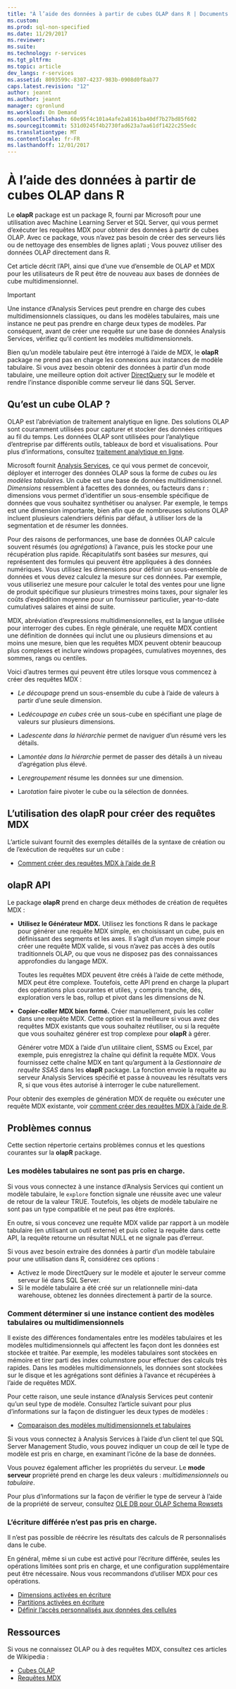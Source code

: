 ```yaml
---
title: "À l’aide des données à partir de cubes OLAP dans R | Documents Microsoft"
ms.custom: 
ms.prod: sql-non-specified
ms.date: 11/29/2017
ms.reviewer: 
ms.suite: 
ms.technology: r-services
ms.tgt_pltfrm: 
ms.topic: article
dev_langs: r-services
ms.assetid: 8093599c-8307-4237-983b-0908d0f8ab77
caps.latest.revision: "12"
author: jeannt
ms.author: jeannt
manager: cgronlund
ms.workload: On Demand
ms.openlocfilehash: 60e95f4c101a4afe2a8161ba40df7b27bd85f602
ms.sourcegitcommit: 531d0245f4b2730fad623a7aa61df1422c255edc
ms.translationtype: MT
ms.contentlocale: fr-FR
ms.lasthandoff: 12/01/2017
---
```

# <a name="using-data-from-olap-cubes-in-r"></a>À l’aide des données à partir de cubes OLAP dans R

Le **olapR** package est un package R, fourni par Microsoft pour une utilisation avec Machine Learning Server et SQL Server, qui vous permet d’exécuter les requêtes MDX pour obtenir des données à partir de cubes OLAP. Avec ce package, vous n’avez pas besoin de créer des serveurs liés ou de nettoyage des ensembles de lignes aplati ; Vous pouvez utiliser des données OLAP directement dans R.

Cet article décrit l’API, ainsi que d’une vue d’ensemble de OLAP et MDX pour les utilisateurs de R peut être de nouveau aux bases de données de cube multidimensionnel.

> [!IMPORTANT]
> Une instance d’Analysis Services peut prendre en charge des cubes multidimensionnels classiques, ou dans les modèles tabulaires, mais une instance ne peut pas prendre en charge deux types de modèles. Par conséquent, avant de créer une requête sur une base de données Analysis Services, vérifiez qu’il contient les modèles multidimensionnels.
> 
> Bien qu’un modèle tabulaire peut être interrogé à l’aide de MDX, le **olapR** package ne prend pas en charge les connexions aux instances de modèle tabulaire. Si vous avez besoin obtenir des données à partir d’un mode tabulaire, une meilleure option doit activer [DirectQuery](https://docs.microsoft.com/sql/analysis-services/tabular-models/directquery-mode-ssas-tabular) sur le modèle et rendre l’instance disponible comme serveur lié dans SQL Server. 

## <a name="what-is-an-olap-cube"></a>Qu’est un cube OLAP ?

OLAP est l’abréviation de traitement analytique en ligne. Des solutions OLAP sont couramment utilisées pour capturer et stocker des données critiques au fil du temps. Les données OLAP sont utilisées pour l’analytique d’entreprise par différents outils, tableaux de bord et visualisations. Pour plus d’informations, consultez [traitement analytique en ligne](https://en.wikipedia.org/wiki/Online_analytical_processing).

Microsoft fournit [Analysis Services](https://docs.microsoft.com/sql/analysis-services/analysis-services), ce qui vous permet de concevoir, déployer et interroger des données OLAP sous la forme de _cubes_ ou _les modèles tabulaires_. Un cube est une base de données multidimensionnel. _Dimensions_ ressemblent à facettes des données, ou facteurs dans r : dimensions vous permet d’identifier un sous-ensemble spécifique de données que vous souhaitez synthétiser ou analyser. Par exemple, le temps est une dimension importante, bien afin que de nombreuses solutions OLAP incluent plusieurs calendriers définis par défaut, à utiliser lors de la segmentation et de résumer les données. 

Pour des raisons de performances, une base de données OLAP calcule souvent résumés (ou _agrégations_) à l’avance, puis les stocke pour une récupération plus rapide. Récapitulatifs sont basées sur *mesures*, qui représentent des formules qui peuvent être appliquées à des données numériques. Vous utilisez les dimensions pour définir un sous-ensemble de données et vous devez calculez la mesure sur ces données. Par exemple, vous utiliseriez une mesure pour calculer le total des ventes pour une ligne de produit spécifique sur plusieurs trimestres moins taxes, pour signaler les coûts d’expédition moyenne pour un fournisseur particulier, year-to-date cumulatives salaires et ainsi de suite.

MDX, abréviation d’expressions multidimensionnelles, est la langue utilisée pour interroger des cubes. En règle générale, une requête MDX contient une définition de données qui inclut une ou plusieurs dimensions et au moins une mesure, bien que les requêtes MDX peuvent obtenir beaucoup plus complexes et inclure windows propagées, cumulatives moyennes, des sommes, rangs ou centiles. 

Voici d’autres termes qui peuvent être utiles lorsque vous commencez à créer des requêtes MDX :

+ *Le découpage* prend un sous-ensemble du cube à l’aide de valeurs à partir d’une seule dimension.

+ Le*découpage en cubes* crée un sous-cube en spécifiant une plage de valeurs sur plusieurs dimensions.

+ La*descente dans la hiérarchie* permet de naviguer d’un résumé vers les détails.

+ La*montée dans la hiérarchie* permet de passer des détails à un niveau d’agrégation plus élevé.

+ Le*regroupement* résume les données sur une dimension.

+ La*rotation* faire pivoter le cube ou la sélection de données.

## <a name="how-to-use-olapr-to-create-mdx-queries"></a>L’utilisation des olapR pour créer des requêtes MDX

L’article suivant fournit des exemples détaillés de la syntaxe de création ou de l’exécution de requêtes sur un cube :

+ [Comment créer des requêtes MDX à l’aide de R](../../advanced-analytics/r/how-to-create-mdx-queries-using-olapr.md)

## <a name="olapr-api"></a>olapR API

Le package **olapR** prend en charge deux méthodes de création de requêtes MDX :

- **Utilisez le Générateur MDX.** Utilisez les fonctions R dans le package pour générer une requête MDX simple, en choisissant un cube, puis en définissant des segments et les axes. Il s’agit d’un moyen simple pour créer une requête MDX valide, si vous n’avez pas accès à des outils traditionnels OLAP, ou que vous ne disposez pas des connaissances approfondies du langage MDX.

    Toutes les requêtes MDX peuvent être créés à l’aide de cette méthode, MDX peut être complexe. Toutefois, cette API prend en charge la plupart des opérations plus courantes et utiles, y compris tranche, dés, exploration vers le bas, rollup et pivot dans les dimensions de N.

+ **Copier-coller MDX bien formé.** Créer manuellement, puis les coller dans une requête MDX. Cette option est la meilleure si vous avez des requêtes MDX existants que vous souhaitez réutiliser, ou si la requête que vous souhaitez générer est trop complexe pour **olapR** à gérer. 

    Générer votre MDX à l’aide d’un utilitaire client, SSMS ou Excel, par exemple, puis enregistrez la chaîne qui définit la requête MDX. Vous fournissez cette chaîne MDX en tant qu’argument à la *Gestionnaire de requête SSAS* dans les **olapR** package. La fonction envoie la requête au serveur Analysis Services spécifié et passe à nouveau les résultats vers R, si que vous êtes autorisé à interroger le cube naturellement.

Pour obtenir des exemples de génération MDX de requête ou exécuter une requête MDX existante, voir [comment créer des requêtes MDX à l’aide de R](../../advanced-analytics/r/how-to-create-mdx-queries-using-olapr.md).

## <a name="known-issues"></a>Problèmes connus

Cette section répertorie certains problèmes connus et les questions courantes sur la **olapR** package.

### <a name="tabular-models-are-not-supported"></a>Les modèles tabulaires ne sont pas pris en charge.

Si vous vous connectez à une instance d’Analysis Services qui contient un modèle tabulaire, le `explore` fonction signale une réussite avec une valeur de retour de la valeur TRUE. Toutefois, les objets de modèle tabulaire ne sont pas un type compatible et ne peut pas être explorés.

En outre, si vous concevez une requête MDX valide par rapport à un modèle tabulaire (en utilisant un outil externe) et puis collez la requête dans cette API, la requête retourne un résultat NULL et ne signale pas d’erreur.

Si vous avez besoin extraire des données à partir d’un modèle tabulaire pour une utilisation dans R, considérez ces options :

+ Activez le mode DirectQuery sur le modèle et ajouter le serveur comme serveur lié dans SQL Server. 
+ Si le modèle tabulaire a été créé sur un relationnelle mini-data warehouse, obtenez les données directement à partir de la source.

### <a name="how-to-determine-whether-an-instance-contains-tabular-or-multidimensional-models"></a>Comment déterminer si une instance contient des modèles tabulaires ou multidimensionnels

Il existe des différences fondamentales entre les modèles tabulaires et les modèles multidimensionnels qui affectent les façon dont les données est stockée et traitée. Par exemple, les modèles tabulaires sont stockées en mémoire et tirer parti des index columnstore pour effectuer des calculs très rapides. Dans les modèles multidimensionnels, les données sont stockées sur le disque et les agrégations sont définies à l’avance et récupérées à l’aide de requêtes MDX.

Pour cette raison, une seule instance d’Analysis Services peut contenir qu’un seul type de modèle. Consultez l’article suivant pour plus d’informations sur la façon de distinguer les deux types de modèles :

+ [Comparaison des modèles multidimensionnels et tabulaires](https://docs.microsoft.com/sql/analysis-services/comparing-tabular-and-multidimensional-solutions-ssas)

Si vous vous connectez à Analysis Services à l’aide d’un client tel que SQL Server Management Studio, vous pouvez indiquer un coup de œil le type de modèle est pris en charge, en examinant l’icône de la base de données.

Vous pouvez également afficher les propriétés du serveur. Le **mode serveur** propriété prend en charge les deux valeurs : _multidimensionnels_ ou _tabulaire_.

Pour plus d’informations sur la façon de vérifier le type de serveur à l’aide de la propriété de serveur, consultez [OLE DB pour OLAP Schema Rowsets](https://docs.microsoft.com/sql/analysis-services/schema-rowsets/ole-db-olap/ole-db-for-olap-schema-rowsets)

### <a name="writeback-is-not-supported"></a>L’écriture différée n’est pas pris en charge.

Il n’est pas possible de réécrire les résultats des calculs de R personnalisés dans le cube.

En général, même si un cube est activé pour l’écriture différée, seules les opérations limitées sont pris en charge, et une configuration supplémentaire peut être nécessaire. Nous vous recommandons d’utiliser MDX pour ces opérations.

+ [Dimensions activées en écriture](https://docs.microsoft.com/sql/analysis-services/multidimensional-models-olap-logical-dimension-objects/write-enabled-dimensions)
+ [Partitions activées en écriture](https://docs.microsoft.com/sql/analysis-services/multidimensional-models-olap-logical-cube-objects/partitions-write-enabled-partitions)
+ [Définir l’accès personnalisés aux données des cellules](https://docs.microsoft.com/sql/analysis-services/multidimensional-models/grant-custom-access-to-cell-data-analysis-services)

## <a name="resources"></a>Ressources

Si vous ne connaissez OLAP ou à des requêtes MDX, consultez ces articles de Wikipedia : 

+ [Cubes OLAP](https://en.wikipedia.org/wiki/OLAP_cube)
+ [Requêtes MDX](https://en.wikipedia.org/wiki/MultiDimensional_eXpressions)
